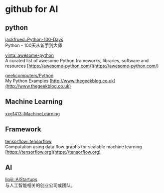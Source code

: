 
# github for AI


## python

[jackfrued::Python-100-Days](https://github.com/jackfrued/Python-100-Days)  
Python - 100天从新手到大师  

[vinta::awesome-python](https://github.com/vinta/awesome-python)  
A curated list of awesome Python frameworks, libraries, software and resources [https://awesome-python.com/](https://awesome-python.com/)  

[geekcomputers/Python](https://github.com/geekcomputers/Python)  
My Python Examples [http://www.thegeekblog.co.uk](http://www.thegeekblog.co.uk)  


## Machine Learning

[xxg1413::MachineLearning](https://github.com/xxg1413/MachineLearning)  


## Framework

[tensorflow::tensorflow](https://github.com/tensorflow/tensorflow)  
Computation using data flow graphs for scalable machine learning [https://tensorflow.org](https://tensorflow.org)  


## AI

[lipiji::AIStartups](https://github.com/lipiji/AIStartups)  
与人工智能相关的创业公司或团队。  
